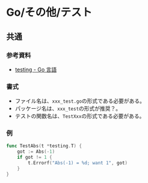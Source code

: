 # Go/その他/テスト

## 共通

### 参考資料

- [testing - Go 言語](https://xn--go-hh0g6u.com/pkg/testing/)

### 書式

- ファイル名は、`xxx_test.go`の形式である必要がある。
- パッケージ名は、`xxx_test`の形式が推奨？。
- テストの関数名は、`TestXxx`の形式である必要がある。

### 例

```go
func TestAbs(t *testing.T) {
    got := Abs(-1)
    if got != 1 {
        t.Errorf("Abs(-1) = %d; want 1", got)
    }
}
```

